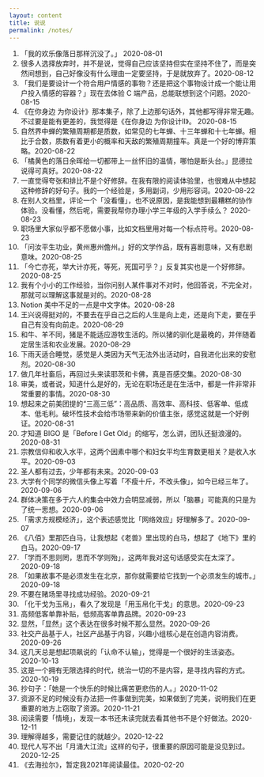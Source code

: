 ```yaml
---
layout: content
title: 说说
permalink: /notes/
---
```

1. 「我的欢乐像落日那样沉没了。」 2020-08-01
2. 很多人选择放弃时，并不是说，觉得自己应该坚持但实在坚持不住了，而是突然间想到，自己好像没有什么理由一定要坚持，于是就放弃了。2020-08-12
3. 「我们是要设计一个符合用户情感的事物？还是把这个事物设计成一个能让用户投入情感的容器？」现在去体验 C 端产品，总能联想到这个问题。2020-08-15
4. 《在你身边 为你设计》那本集子，除了上边那句话外，其他都写得非常无趣。不过要是能有更差的，我觉得是《在你身边 为你设计Ⅱ》。 2020-08-15
5. 自然界中蝉的繁殖周期都是质数，如常见的七年蝉、十三年蝉和十七年蝉。相比于合数，质数有着更小的概率和天敌的繁殖周期撞车。真是一个好的博弈策略。2020-08-22
6. 「橘黄色的落日余晖给一切都带上一丝怀旧的温情，哪怕是断头台。」昆德拉说得可真好。2020-08-22
7. 一直觉得夸张和排比不是个好修辞。在我有限的阅读体验里，也很难从中想起这种修辞的好句子。我的一个经验是，多用副词，少用形容词。2020-08-22
8. 在别人文档里，评论一个「没看懂」，也不说原因，是我能想到最糟糕的协作体验。没看懂，然后呢，需要我帮你办理小学三年级的入学手续么？ 2020-08-23
9. 职场里大家似乎都不愿做小事，比如文档里用对每一个标点符号。2020-08-23
10. 「问汝平生功业，黄州惠州儋州。」好的文学作品，既有喜剧意味，又有悲剧意味。2020-08-25
11. 「今亡亦死，举大计亦死，等死，死国可乎？」反复其实也是一个好修辞。2020-08-25
12. 我有个小小的工作经验，当你问别人某件事对不对时，他回答说，不完全对，那就可以理解这事就是对的。2020-08-28
13. Notion 美中不足的一点是中文字体。2020-08-28
14. 王兴说得挺对的，不要去在乎自己之后的人生是向上走，还是向下走，要在乎自己有没有向前走。2020-08-29
15. 和牛、羊不同，猪是不能适应游牧生活的。所以猪的驯化是最晚的，并伴随着定居生活和农业发展。2020-08-29
16. 下雨天适合睡觉，感觉是人类因为天气无法外出活动时，自我进化出来的安慰剂。2020-08-30
17. 做几年社畜后，再回过头来读耶茨和卡佛，真是百感交集。2020-08-30
18. 审美，或者说，知道什么是好的，无论在职场还是在生活中，都是一件非常非常重要的事情。2020-08-30
19. 想起来之前美团提的“三高三低”：高品质、高效率、高科技、低客单、低成本、低毛利。破坏性技术会给市场带来新的价值主张，感觉这就是一个好例证。2020-08-31
20. 才知道 BIGO 是「Before I Get Old」的缩写，怎么讲，团队还挺浪漫的。2020-08-31
21. 宗教信仰和收入水平，这两个因素中哪个和妇女平均生育数更相关？是收入水平。2020-09-03
22. 圣人都有过去，少年都有未来。2020-09-03
23. 大学有个同学的微信头像上写着「不瘦十斤，不改头像」，如今已经三年了。2020-09-06
24. 群体决策在多于六人的集会中效力会明显减弱，所以「脑暴」可能真的只是为了统一思想。2020-09-06
25. 「需求方规模经济」，这个表述感觉比「网络效应」好理解多了。2020-09-07
26. 《八佰》里那匹白马，让我想起《老兽》里出现的白马，想起了《地下》里的白马。2020-09-17
27. 「学而不思则罔，思而不学则殆」，这两年我对这句话感受实在太深了。2020-09-18
28. 「如果故事不是必须发生在北京，那你就需要给它找到一个必须发生的城市。」2020-09-18
29. 不要在赌场里寻找成功经验。2020-09-21
30. 「化干戈为玉帛」，看久了发现是「用玉帛化干戈」的意思。2020-09-23
31. 高频低客单靠补贴，低频高客单靠品牌。2020-09-23
32. 显然，「显然」这个表达在很多时候不那么显然。2020-09-26
33. 社交产品基于人，社区产品基于内容，兴趣小组核心是在创造内容消费。2020-09-26
34. 这几天总是想起项飙说的「认命不认输」，觉得是一个很好的生活姿态。2020-10-13
35. 这是一个拥有无限选择的时代，统治一切的不是内容，是寻找内容的方式。2020-10-19
36. 抄句子：「她是一个快乐的时候比痛苦更悲伤的人。」2020-11-02
37. 资源不足的时候没有办法把一件事做到完美，如果做到了完美，说明我们在更重要的地方上窃取了资源。2020-11-21
38. 阅读需要「情境」，发现一本书还未读完就去看其他书不是个好做法。2020-12-11
39. 理解得越多，需要记住的就越少。2020-12-22
40. 现代人写不出「月涌大江流」这样的句子，很重要的原因可能是没见到过。2020-12-25
41. 《去海拉尔》，暂定我2021年阅读最佳。2020-02-20

